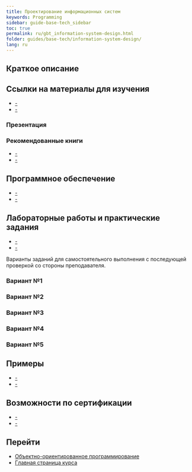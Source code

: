 ```yaml
---
title: Проектирование информационных систем
keywords: Programming
sidebar: guide-base-tech_sidebar
toc: true
permalink: ru/gbt_information-system-design.html
folder: guides/base-tech/information-system-design/
lang: ru
---
```


## Краткое описание

##  Ссылки на материалы для изучения

* [-]()
* [-]()

### Презентация

### Рекомендованные книги

* [-]()
* [-]()

## Программное обеспечение

* [-]()
* [-]()

## Лабораторные работы и практические задания

* [-]()
* [-]()

Варианты заданий для самостоятельного выполнения с последующей проверкой со стороны преподавателя.

### Вариант №1

### Вариант №2

### Вариант №3

### Вариант №4

### Вариант №5

## Примеры

* [-]()
* [-]()

## Возможности по сертификации

* [-]()
* [-]()

## Перейти

* [Объектно-ориентированное программирование](gbt_ood.html)
* [Главная страница курса](gbt_landing-page.html)